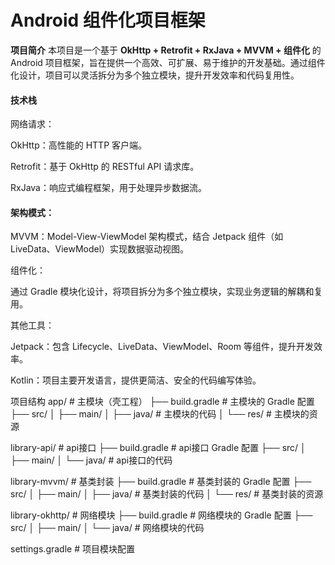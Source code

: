 # Android 组件化项目框架
**项目简介**
本项目是一个基于 **OkHttp + Retrofit + RxJava + MVVM + 组件化** 的 Android 项目框架，旨在提供一个高效、可扩展、易于维护的开发基础。通过组件化设计，项目可以灵活拆分为多个独立模块，提升开发效率和代码复用性。

#### 技术栈
网络请求：

OkHttp：高性能的 HTTP 客户端。

Retrofit：基于 OkHttp 的 RESTful API 请求库。

RxJava：响应式编程框架，用于处理异步数据流。

#### 架构模式：

MVVM：Model-View-ViewModel 架构模式，结合 Jetpack 组件（如 LiveData、ViewModel）实现数据驱动视图。

组件化：

通过 Gradle 模块化设计，将项目拆分为多个独立模块，实现业务逻辑的解耦和复用。

其他工具：

Jetpack：包含 Lifecycle、LiveData、ViewModel、Room 等组件，提升开发效率。

Kotlin：项目主要开发语言，提供更简洁、安全的代码编写体验。

项目结构
app/                       # 主模块（壳工程）
├── build.gradle           # 主模块的 Gradle 配置
├── src/
│   ├── main/
│       ├── java/          # 主模块的代码
│       └── res/           # 主模块的资源

library-api/               # api接口
├── build.gradle           # api接口 Gradle 配置
├── src/
│   ├── main/
│       └── java/          # api接口的代码

library-mvvm/              # 基类封装
├── build.gradle           # 基类封装的 Gradle 配置
├── src/
│   ├── main/
│       ├── java/          # 基类封装的代码
│       └── res/           # 基类封装的资源

library-okhttp/            # 网络模块
├── build.gradle           # 网络模块的 Gradle 配置
├── src/
│   ├── main/
│       └── java/          # 网络模块的代码

settings.gradle            # 项目模块配置
